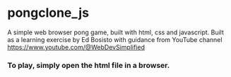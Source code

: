 # pongclone_js

A simple web browser pong game, built with html, css and javascript. Built as a learning exercise by Ed Bosisto with guidance from YouTube channel https://www.youtube.com/@WebDevSimplified

### To play, simply open the html file in a browser.
